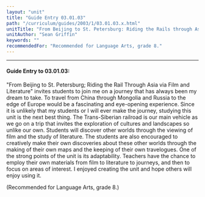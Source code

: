 ```yaml
---
layout: "unit"
title: "Guide Entry 03.01.03"
path: "/curriculum/guides/2003/1/03.01.03.x.html"
unitTitle: "From Beijing to St. Petersburg: Riding the Rails through Asia via Film and Literature"
unitAuthor: "Sean Griffin"
keywords: ""
recommendedFor: "Recommended for Language Arts, grade 8."
---
```

<body>
<hr/>
 <h4>
  Guide Entry to 03.01.03:
 </h4>
 <p>
  "From Beijing to St. Petersburg; Riding the Rail Through Asia via Film and Literature" invites students to join me on a journey that has always been my dream to take.  To travel from China through Mongolia and Russia to the edge of Europe would be a fascinating and eye-opening experience.  Since it is unlikely that my students or I will ever make the journey, studying this unit is the next best thing. The Trans-Siberian railroad is our main vehicle as we go on a trip that invites the exploration of cultures and landscapes so unlike our own.  Students will discover other worlds through the viewing of film and the study of literature.  The students are also encouraged to creatively make their own discoveries about these other worlds through the making of their own maps and the keeping of their own travelogues.  One of the strong points of the unit is its adaptability. Teachers have the chance to employ their own materials from film to literature to journeys, and then to focus on areas of interest. I enjoyed creating the unit and hope others will enjoy using it.
 </p>
<p>
  (Recommended for Language Arts, grade 8.)
 </p>

</body>